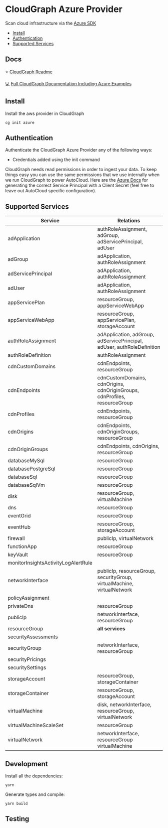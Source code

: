 # CloudGraph Azure Provider

Scan cloud infrastructure via the [Azure SDK](https://github.com/Azure/azure-sdk-for-js)

<!-- toc -->

- [Install](#install)
- [Authentication](#authentication)
- [Supported Services](#supported-services)
<!-- tocstop -->

## Docs

⭐ [CloudGraph Readme](https://github.com/cloudgraphdev/cli)

💻 [Full CloudGraph Documentation Including Azure Examples](https://docs.cloudgraph.dev)

## Install

Install the aws provider in CloudGraph

```console
cg init azure
```

## Authentication

Authenticate the CloudGraph Azure Provider any of the following ways:

- Credentials added using the init command

CloudGraph needs read permissions in order to ingest your data. To keep things easy you can use the same permissions that we use internally when we run CloudGraph to power AutoCloud. Here are the [Azure Docs](https://docs.autocloud.dev/connect-an-environment/azure) for generating the correct Service Principal with a Client Secret (feel free to leave out AutoCloud specific configuration).

## Supported Services

| Service                             | Relations                                                                 |
| ----------------------------------- | ------------------------------------------------------------------------- |
| adApplication                       | authRoleAssignment, adGroup, adServicePrincipal, adUser                   |
| adGroup                             | adApplication, authRoleAssignment                                         |
| adServicePrincipal                  | adApplication, authRoleAssignment                                         |
| adUser                              | adApplication, authRoleAssignment                                         |
| appServicePlan                      | resourceGroup, appServiceWebApp                                           |
| appServiceWebApp                    | resourceGroup, appServicePlan, storageAccount                             |
| authRoleAssignment                  | adApplication, adGroup, adServicePrincipal, adUser, authRoleDefinition    |
| authRoleDefinition                  | authRoleAssignment                                                        |
| cdnCustomDomains                    | cdnEndpoints, resourceGroup                                               |
| cdnEndpoints                        | cdnCustomDomains, cdnOrigins, cdnOriginGroups, cdnProfiles, resourceGroup |
| cdnProfiles                         | cdnEndpoints, resourceGroup                                               |
| cdnOrigins                          | cdnEndpoints, cdnOriginGroups, resourceGroup                              |
| cdnOriginGroups                     | cdnEndpoints, cdnOrigins, resourceGroup                                   |
| databaseMySql                       | resourceGroup                                                             |
| databasePostgreSql                  | resourceGroup                                                             |
| databaseSql                         | resourceGroup                                                             |
| databaseSqlVm                       | resourceGroup                                                             |
| disk                                | resourceGroup, virtualMachine                                             |
| dns                                 | resourceGroup                                                             |
| eventGrid                           | resourceGroup                                                             |
| eventHub                            | resourceGroup, storageAccount                                             |
| firewall                            | publicIp, virtualNetwork                                                  |
| functionApp                         | resourceGroup                                                             |
| keyVault                            | resourceGroup                                                             |
| monitorInsightsActivityLogAlertRule |                                                                           |
| networkInterface                    | publicIp, resourceGroup, securityGroup, virtualMachine, virtualNetwork    |
| policyAssignment                    |                                                                           |
| privateDns                          | resourceGroup                                                             |
| publicIp                            | networkInterface, resourceGroup                                           |
| resourceGroup                       | **all services**                                                          |
| securityAssessments                 |                                                                           |
| securityGroup                       | networkInterface, resourceGroup                                           |
| securityPricings                    |                                                                           |
| securitySettings                    |                                                                           |
| storageAccount                      | resourceGroup, storageContainer                                           |
| storageContainer                    | resourceGroup, storageAccount                                             |
| virtualMachine                      | disk, networkInterface, resourceGroup, virtualNetwork                     |
| virtualMachineScaleSet              | resourceGroup                                                             |
| virtualNetwork                      | networkInterface, resourceGroup virtualMachine                            |

## Development

Install all the dependencies:

```console
yarn
```

Generate types and compile:

```console
yarn build
```

## Testing

<!-- testing -->

<!-- testingstop -->
